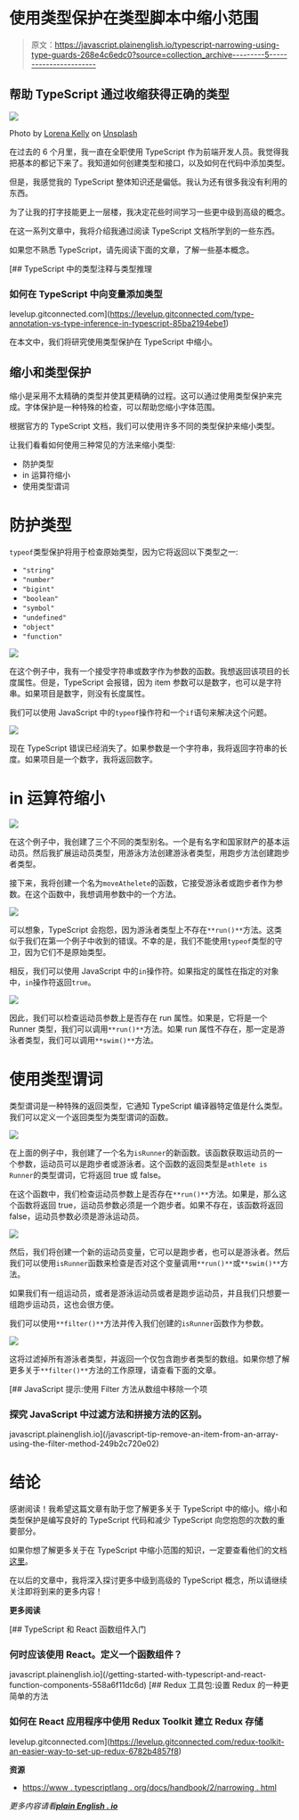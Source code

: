 # 使用类型保护在类型脚本中缩小范围

> 原文：<https://javascript.plainenglish.io/typescript-narrowing-using-type-guards-268e4c6edc0?source=collection_archive---------5----------------------->

## 帮助 TypeScript 通过收缩获得正确的类型

![](img/f29f3b4f37d868cd419a48f381f652e5.png)

Photo by [Lorena Kelly](https://unsplash.com/@lkelly1313?utm_source=medium&utm_medium=referral) on [Unsplash](https://unsplash.com?utm_source=medium&utm_medium=referral)

在过去的 6 个月里，我一直在全职使用 TypeScript 作为前端开发人员。我觉得我把基本的都记下来了。我知道如何创建类型和接口，以及如何在代码中添加类型。

但是，我感觉我的 TypeScript 整体知识还是偏低。我认为还有很多我没有利用的东西。

为了让我的打字技能更上一层楼，我决定花些时间学习一些更中级到高级的概念。

在这一系列文章中，我将介绍我通过阅读 TypeScript 文档所学到的一些东西。

如果您不熟悉 TypeScript，请先阅读下面的文章，了解一些基本概念。

[](https://levelup.gitconnected.com/type-annotation-vs-type-inference-in-typescript-85ba2194ebe1) [## TypeScript 中的类型注释与类型推理

### 如何在 TypeScript 中向变量添加类型

levelup.gitconnected.com](https://levelup.gitconnected.com/type-annotation-vs-type-inference-in-typescript-85ba2194ebe1) 

在本文中，我们将研究使用类型保护在 TypeScript 中缩小。

## 缩小和类型保护

缩小是采用不太精确的类型并使其更精确的过程。这可以通过使用类型保护来完成。字体保护是一种特殊的检查，可以帮助您缩小字体范围。

根据官方的 TypeScript 文档，我们可以使用许多不同的类型保护来缩小类型。

让我们看看如何使用三种常见的方法来缩小类型:

*   防护类型
*   in 运算符缩小
*   使用类型谓词

# 防护类型

`typeof`类型保护将用于检查原始类型，因为它将返回以下类型之一:

*   `"string"`
*   `"number"`
*   `"bigint"`
*   `"boolean"`
*   `"symbol"`
*   `"undefined"`
*   `"object"`
*   `"function"`

![](img/c1375bfd48108369198c929d589eb8f3.png)

在这个例子中，我有一个接受字符串或数字作为参数的函数。我想返回该项目的长度属性。但是，TypeScript 会报错，因为 item 参数可以是数字，也可以是字符串。如果项目是数字，则没有长度属性。

我们可以使用 JavaScript 中的`typeof`操作符和一个`if`语句来解决这个问题。

![](img/21a0f81bb3bbeffe9ecaab529384de81.png)

现在 TypeScript 错误已经消失了。如果参数是一个字符串，我将返回字符串的长度。如果项目是一个数字，我将返回数字。

# in 运算符缩小

![](img/f8ea6084cc594621656b0727b6c73363.png)

在这个例子中，我创建了三个不同的类型别名。一个是有名字和国家财产的基本运动员。然后我扩展运动员类型，用游泳方法创建游泳者类型，用跑步方法创建跑步者类型。

接下来，我将创建一个名为`moveAthelete`的函数，它接受游泳者或跑步者作为参数。在这个函数中，我想调用参数中的一个方法。

![](img/4fb5181caeadc985c21d8525b1ecd200.png)

可以想象，TypeScript 会抱怨，因为游泳者类型上不存在`**run()**`方法。这类似于我们在第一个例子中收到的错误。不幸的是，我们不能使用`typeof`类型的守卫，因为它们不是原始类型。

相反，我们可以使用 JavaScript 中的`in`操作符。如果指定的属性在指定的对象中，`in`操作符返回`true`。

![](img/506007032969a03b45e0d732e21e4765.png)

因此，我们可以检查运动员参数上是否存在 run 属性。如果是，它将是一个 Runner 类型，我们可以调用`**run()**`方法。如果 run 属性不存在，那一定是游泳者类型，我们可以调用`**swim()**`方法。

# 使用类型谓词

类型谓词是一种特殊的返回类型，它通知 TypeScript 编译器特定值是什么类型。我们可以定义一个返回类型为类型谓词的函数。

![](img/03d51611a531fe1e571eccd5ebe5ef70.png)

在上面的例子中，我创建了一个名为`isRunner`的新函数。该函数获取运动员的一个参数，运动员可以是跑步者或游泳者。这个函数的返回类型是`athlete is Runner`的类型谓词，它将返回 true 或 false。

在这个函数中，我们检查运动员参数上是否存在`**run()**`方法。如果是，那么这个函数将返回 true，运动员参数必须是一个跑步者。如果不存在，该函数将返回 false，运动员参数必须是游泳运动员。

![](img/c940d618a1e4631eb4c74b6fa50c4bc0.png)

然后，我们将创建一个新的运动员变量，它可以是跑步者，也可以是游泳者。然后我们可以使用`isRunner`函数来检查是否对这个变量调用`**run()**`或`**swim()**`方法。

如果我们有一组运动员，或者是游泳运动员或者是跑步运动员，并且我们只想要一组跑步运动员，这也会很方便。

我们可以使用`**filter()**`方法并传入我们创建的`isRunner`函数作为参数。

![](img/a7093343f8c5683fbb43a7c87a277fee.png)

这将过滤掉所有游泳者类型，并返回一个仅包含跑步者类型的数组。如果你想了解更多关于`**filter()**`方法的工作原理，请查看下面的文章。

[](/javascript-tip-remove-an-item-from-an-array-using-the-filter-method-249b2c720e02) [## JavaScript 提示:使用 Filter 方法从数组中移除一个项

### 探究 JavaScript 中过滤方法和拼接方法的区别。

javascript.plainenglish.io](/javascript-tip-remove-an-item-from-an-array-using-the-filter-method-249b2c720e02) 

# 结论

感谢阅读！我希望这篇文章有助于您了解更多关于 TypeScript 中的缩小。缩小和类型保护是编写良好的 TypeScript 代码和减少 TypeScript 向您抱怨的次数的重要部分。

如果你想了解更多关于在 TypeScript 中缩小范围的知识，一定要查看他们的文档[这里](https://www.typescriptlang.org/docs/handbook/2/narrowing.html)。

在以后的文章中，我将深入探讨更多中级到高级的 TypeScript 概念，所以请继续关注即将到来的更多内容！

**更多阅读**

[](/getting-started-with-typescript-and-react-function-components-558a6f11dc6d) [## TypeScript 和 React 函数组件入门

### 何时应该使用 React。定义一个函数组件？

javascript.plainenglish.io](/getting-started-with-typescript-and-react-function-components-558a6f11dc6d) [](https://levelup.gitconnected.com/redux-toolkit-an-easier-way-to-set-up-redux-6782b4857f8) [## Redux 工具包:设置 Redux 的一种更简单的方法

### 如何在 React 应用程序中使用 Redux Toolkit 建立 Redux 存储

levelup.gitconnected.com](https://levelup.gitconnected.com/redux-toolkit-an-easier-way-to-set-up-redux-6782b4857f8) 

**资源**

*   [https://www . typescriptlang . org/docs/handbook/2/narrowing . html](https://www.typescriptlang.org/docs/handbook/2/narrowing.html)

*更多内容请看*[***plain English . io***](http://plainenglish.io)